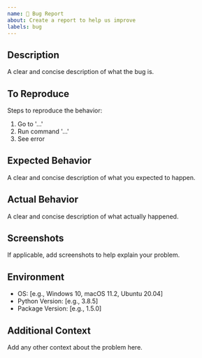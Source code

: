 ```yaml
---
name: 🐛 Bug Report
about: Create a report to help us improve
labels: bug
---
```


## Description
A clear and concise description of what the bug is.

## To Reproduce
Steps to reproduce the behavior:
1. Go to '...'
2. Run command '...'
3. See error

## Expected Behavior
A clear and concise description of what you expected to happen.

## Actual Behavior
A clear and concise description of what actually happened.

## Screenshots
If applicable, add screenshots to help explain your problem.

## Environment
- OS: [e.g., Windows 10, macOS 11.2, Ubuntu 20.04]
- Python Version: [e.g., 3.8.5]
- Package Version: [e.g., 1.5.0]

## Additional Context
Add any other context about the problem here.
